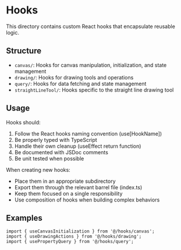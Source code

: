 
# Hooks

This directory contains custom React hooks that encapsulate reusable logic.

## Structure

- `canvas/`: Hooks for canvas manipulation, initialization, and state management
- `drawing/`: Hooks for drawing tools and operations
- `query/`: Hooks for data fetching and state management
- `straightLineTool/`: Hooks specific to the straight line drawing tool

## Usage

Hooks should:
1. Follow the React hooks naming convention (use[HookName])
2. Be properly typed with TypeScript
3. Handle their own cleanup (useEffect return function)
4. Be documented with JSDoc comments
5. Be unit tested when possible

When creating new hooks:
- Place them in an appropriate subdirectory
- Export them through the relevant barrel file (index.ts)
- Keep them focused on a single responsibility
- Use composition of hooks when building complex behaviors

## Examples

```tsx
import { useCanvasInitialization } from '@/hooks/canvas';
import { useDrawingActions } from '@/hooks/drawing';
import { usePropertyQuery } from '@/hooks/query';
```
